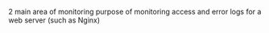 2 main area of monitoring
purpose of monitoring
access and error logs for a web server (such as Nginx)
